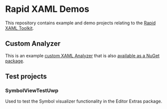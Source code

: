 # Rapid XAML Demos

This repository contains example and demo projects relating to the [Rapid XAML Toolkit](https://github.com/mrlacey/Rapid-XAML-Toolkit).

## Custom Analyzer

This is an example [custom XAML Analyzer](https://rapidxaml.dev/custom-analysis) that is also [available as a NuGet package](https://www.nuget.org/packages/RapidXamlDemo.MyUserControlAnalyzer/).

## Test projects

### SymbolViewTestUwp

Used to test the Symbol visualizer functionality in the Editor Extras package.
